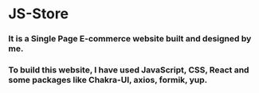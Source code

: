 # JS-Store
### It is a Single Page E-commerce website built and designed by me.
### To build this website, I have used JavaScript, CSS, React and some packages like Chakra-UI, axios, formik, yup.

